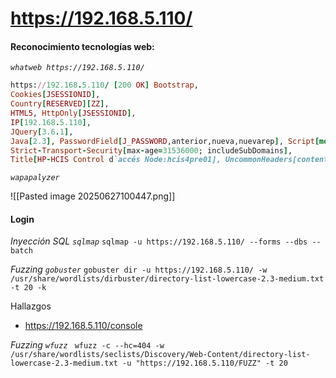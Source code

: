 # https://192.168.5.110/

#### Reconocimiento tecnologías web:
*`whatweb https://192.168.5.110/`*

```ruby
https://192.168.5.110/ [200 OK] Bootstrap, 
Cookies[JSESSIONID], 
Country[RESERVED][ZZ], 
HTML5, HttpOnly[JSESSIONID], 
IP[192.168.5.110], 
JQuery[3.6.1], 
Java[2.3], PasswordField[J_PASSWORD,anterior,nueva,nuevarep], Script[module,text/javascript], 
Strict-Transport-Security[max-age=31536000; includeSubDomains], 
Title[HP-HCIS Control d`accés Node:hcis4pre01], UncommonHeaders[content-security-policy-report-only], X-Frame-Options[SAMEORIGIN], X-Powered-By[JSP/2.3], X-XSS-Protection[1; mode=block]

```

*`wapapalyzer`*

![[Pasted image 20250627100447.png]]

#### Login
*Inyección SQL `sqlmap`*
`sqlmap -u https://192.168.5.110/ --forms --dbs --batch`

*Fuzzing `gobuster`*
`gobuster dir -u https://192.168.5.110/ -w /usr/share/wordlists/dirbuster/directory-list-lowercase-2.3-medium.txt -t 20 -k`

Hallazgos
- https://192.168.5.110/console

*Fuzzing `wfuzz`*
` wfuzz -c --hc=404 -w /usr/share/wordlists/seclists/Discovery/Web-Content/directory-list-lowercase-2.3-medium.txt -u "https://192.168.5.110/FUZZ" -t 20`